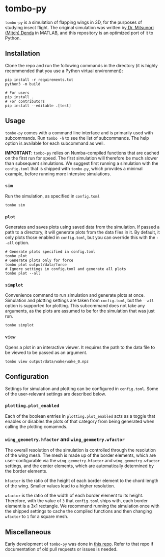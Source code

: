 # tombo-py

`tombo-py` is a simulation of flapping wings in 3D, for the purposes of studying insect flight. The original simulation was written by[ Dr. Mitsunori (Mitch) Denda](https://mae.rutgers.edu/mitsunori-mitch-denda) in MATLAB, and this repository is an optimized port of it to Python.

## Installation

Clone the repo and run the following commands in the directory (it is highly recommended that you use a Python virtual environment):

```shell
pip install -r requirements.txt
python3 -m build

# For users
pip install .
# For contributors
pip install --editable .[test]
```

## Usage

`tombo-py` comes with a command line interface and is primarily used with subcommands. Run `tombo -h` to see the list of subcommands. The help option is available for each subcommand as well.

**IMPORTANT**: `tombo-py` relies on Numba-compiled functions that are cached on the first run for speed. The first simulation will therefore be much slower than subsequent simulations. We suggest first running a simulation with the `config.toml` that is shipped with `tombo-py`, which provides a minimal example, before running more intensive simulations.

### `sim`
Run the simulation, as specified in `config.toml`
```
tombo sim
```

### `plot`
Generates and saves plots using saved data from the simulation. If passed a path to a directory, it will generate plots from the data files in it. By default, it only plots those enabled in `config.toml`, but you can override this with the `--all` option.
```shell
# Generate plots specified in config.toml
tombo plot
# Generate plots only for force
tombo plot output/data/force
# Ignore settings in config.toml and generate all plots
tombo plot --all
```

### `simplot`
Convenience command to run simulation and generate plots at once. Simulation and plotting settings are taken from `config.toml`, but the `--all` option is supported for plotting. This subcommand does not take any arguments, as the plots are assumed to be for the simulation that was just run.
```shell
tombo simplot
```

### `view`
Opens a plot in an interactive viewer. It requires the path to the data file to be viewed to be passed as an argument.
```shell
tombo view output/data/wake/wake_0.npz
```

## Configuration
Settings for simulation and plotting can be configured in `config.toml`. Some of the user-relevant settings are described below.

### `plotting.plot_enabled`
Each of the boolean entries in `plotting.plot_enabled` acts as a toggle that enables or disables the plots of that category from being generated when calling the plotting comamnds.

### `wing_geometry.hfactor` and `wing_geometry.wfactor`
The overall resolution of the simulation is controlled through the resolution of the wing mesh. The mesh is made up of the border elements, which are user-configurable via the `wing_geometry.hfactor` and `wing_geometry.wfactor` settings, and the center elements, which are automatically determined by the border elements.

`hfactor` is the ratio of the height of each border element to the chord length of the wing. Smaller values lead to a higher resolution.

`wfactor` is the ratio of the width of each border element to its height. Therefore, with the value of `3` that `config.toml` ships with, each border element is a 3x1 rectangle. We recommend running the simulation once with the shipped settings to cache the compiled functions and then changing `wfactor` to `1` for a square mesh.

## Miscellaneous

Early development of `tombo-py` was done in [this repo](https://github.com/Flapping-Wings/Flapping-Wings). Refer to that repo if documentation of old pull requests or issues is needed.